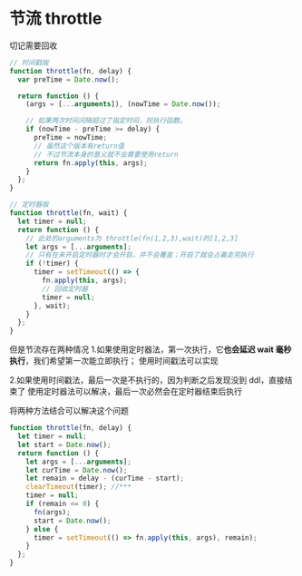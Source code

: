 # 节流 throttle

切记需要回收

```js
// 时间戳版
function throttle(fn, delay) {
  var preTime = Date.now();

  return function () {
    (args = [...arguments]), (nowTime = Date.now());

    // 如果两次时间间隔超过了指定时间，则执行函数。
    if (nowTime - preTime >= delay) {
      preTime = nowTime;
      // 虽然这个版本有return值
      // 不过节流本身的意义就不会需要使用return
      return fn.apply(this, args);
    }
  };
}

// 定时器版
function throttle(fn, wait) {
  let timer = null;
  return function () {
    // 此处的arguments为 throttle(fn(1,2,3),wait)的[1,2,3]
    let args = [...arguments];
    // 只有在未开启定时器时才会开启，并不会覆盖；开启了就会占着走完执行
    if (!timer) {
      timer = setTimeout(() => {
        fn.apply(this, args);
        // 回收定时器
        timer = null;
      }, wait);
    }
  };
}
```

但是节流存在两种情况 1.如果使用定时器法，第一次执行，它**也会延迟 wait 毫秒执行**，我们希望第一次能立即执行；
使用时间戳法可以实现

2.如果使用时间戳法，最后一次是不执行的，因为判断之后发现没到 ddl，直接结束了
使用定时器法可以解决，最后一次必然会在定时器结束后执行

将两种方法结合可以解决这个问题

```js
function throttle(fn, delay) {
  let timer = null;
  let start = Date.now();
  return function () {
    let args = [...arguments];
    let curTime = Date.now();
    let remain = delay - (curTime - start);
    clearTimeout(timer); //***
    timer = null;
    if (remain <= 0) {
      fn(args);
      start = Date.now();
    } else {
      timer = setTimeout(() => fn.apply(this, args), remain);
    }
  };
}
```

```

```
